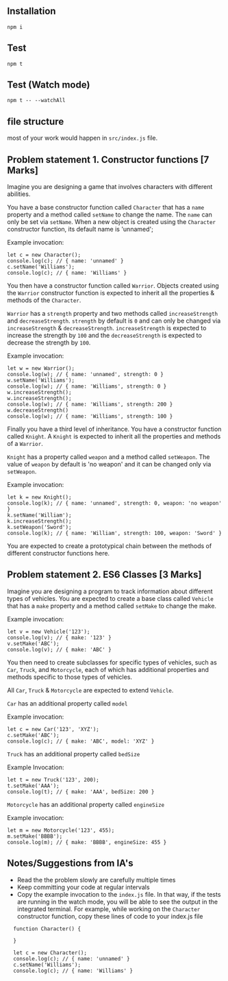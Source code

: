 ## Installation
```
npm i
```

## Test 
```
npm t
```

## Test (Watch mode)
```
npm t -- --watchAll
```

## file structure
most of your work would happen in `src/index.js` file.

## Problem statement 1. Constructor functions [7 Marks]

Imagine you are designing a game that involves characters with different abilities. 

You have a base constructor function called `Character` that has a `name` property and a method called `setName` to change the name. The `name` can only be set via `setName`. When a new object is created using the `Character` constructor function, its default name is 'unnamed';

Example invocation:
```
let c = new Character();
console.log(c); // { name: 'unnamed' }
c.setName('Williams');
console.log(c); // { name: 'Williams' }
```

You then have a constructor function called `Warrior`. Objects created using the `Warrior` constructor function is expected to inherit all the properties & methods of the `Character`. 

`Warrior` has a `strength` property and two methods called `increaseStrength` and `decreaseStrength`. `strength` by default is `0` and can only be changed via `increaseStrength` & `decreaseStrength`. `increaseStrength` is expected to increase the strength by `100` and the `decreaseStrength` is expected to decrease the strength by `100`.

Example invocation: 

```
let w = new Warrior();
console.log(w); // { name: 'unnamed', strength: 0 }
w.setName('Williams');
console.log(w); // { name: 'Williams', strength: 0 }
w.increaseStrength();
w.increaseStrength();
console.log(w); // { name: 'Williams', strength: 200 }
w.decreaseStrength()
console.log(w); // { name: 'Williams', strength: 100 }
```

Finally you have a third level of inheritance. You have a constructor function called `Knight`. A `Knight` is expected to inherit all the properties and methods of a `Warrior`.

`Knight` has a property called `weapon` and a method called `setWeapon`. The value of `weapon` by default is 'no weapon' and it can be changed only via `setWeapon`.

Example invocation:
```
let k = new Knight();
console.log(k); // { name: 'unnamed', strength: 0, weapon: 'no weapon' }
k.setName('William');
k.increaseStrength();
k.setWeapon('Sword');
console.log(k); // { name: 'William', strength: 100, weapon: 'Sword' }
```

You are expected to create a prototypical chain between the methods of different constructor functions here.


## Problem statement 2. ES6 Classes [3 Marks]

Imagine you are designing a program to track information about different types of vehicles. You are expected to create a base class called `Vehicle` that has a `make` property and a method called `setMake` to change the make. 

Example invocation:
```
let v = new Vehicle('123');
console.log(v); // { make: '123' }
v.setMake('ABC');
console.log(v); // { make: 'ABC' }
```

You then need to create subclasses for specific types of vehicles, such as `Car`, `Truck`, and `Motorcycle`, each of which has additional properties and methods specific to those types of vehicles.

All `Car`, `Truck` & `Motorcycle` are expected to extend `Vehicle`.

`Car` has an additional property called `model`

Example invocation:
```
let c = new Car('123', 'XYZ');
c.setMake('ABC');
console.log(c); // { make: 'ABC', model: 'XYZ' }
```

`Truck` has an additional property called `bedSize`

Example Invocation:
```
let t = new Truck('123', 200);
t.setMake('AAA');
console.log(t); // { make: 'AAA', bedSize: 200 }
```

`Motorcycle` has an additional property called `engineSize`

Example invocation: 
```
let m = new Motorcycle('123', 455);
m.setMake('BBBB');
console.log(m); // { make: 'BBBB', engineSize: 455 }
```

## Notes/Suggestions from IA's
- Read the the problem slowly are carefully multiple times
- Keep committing your code at regular intervals
- Copy the example invocation to the `index.js` file. In that way, if the tests are running in the watch mode, you will be able to see the output in the integrated terminal. For example, while working on the `Character` constructor function, copy these lines of code to your index.js file

```
  function Character() {

  }

  let c = new Character();
  console.log(c); // { name: 'unnamed' }
  c.setName('Williams');
  console.log(c); // { name: 'Williams' }
```